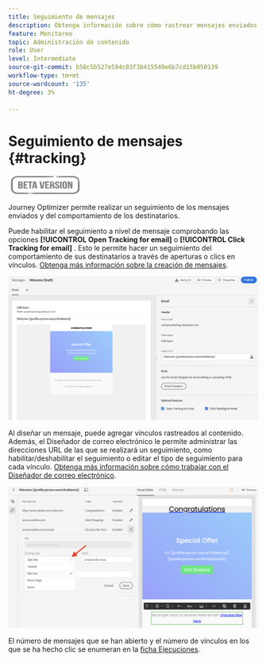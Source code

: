 ```yaml
---
title: Seguimiento de mensajes
description: Obtenga información sobre cómo rastrear mensajes enviados
feature: Monitoreo
topic: Administración de contenido
role: User
level: Intermediate
source-git-commit: b58c5b527e594c03f3b415549e6b7cd15b050139
workflow-type: tm+mt
source-wordcount: '135'
ht-degree: 3%

---
```


# Seguimiento de mensajes {#tracking}

![](assets/do-not-localize/badge.png)

Journey Optimizer permite realizar un seguimiento de los mensajes enviados y del comportamiento de los destinatarios.

Puede habilitar el seguimiento a nivel de mensaje comprobando las opciones **[!UICONTROL Open Tracking for email]** o **[!UICONTROL Click Tracking for email]** . Esto le permite hacer un seguimiento del comportamiento de sus destinatarios a través de aperturas o clics en vínculos. [Obtenga más información sobre la creación de mensajes](create-message.md).

![](assets/message-tracking.png)

Al diseñar un mensaje, puede agregar vínculos rastreados al contenido. Además, el Diseñador de correo electrónico le permite administrar las direcciones URL de las que se realizará un seguimiento, como habilitar/deshabilitar el seguimiento o editar el tipo de seguimiento para cada vínculo. [Obtenga más información sobre cómo trabajar con el Diseñador de correo electrónico](create-email-content.md).

![](assets/message-tracked-links.png)

El número de mensajes que se han abierto y el número de vínculos en los que se ha hecho clic se enumeran en la [ficha Ejecuciones](message-monitoring.md).
